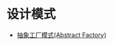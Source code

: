 # 设计模式


- [抽象工厂模式(Abstract Factory)](https://github.com/maoinbupt/workspace/tree/master/DesignPattern/03AbstractFactoryPattern)
